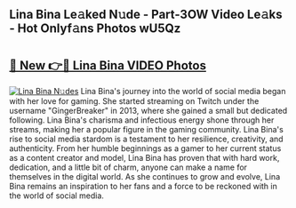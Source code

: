 ## Lina Bina Le𝚊ked N𝚞de - Part-3OW Video Le𝚊ks - Hot Onlyf𝚊ns Photos wU5Qz

# <h2><a href="http://ab11085.deff.icu/?id=Lina+Bina">🔗 New 👉🔴 Lina Bina VIDEO Photos</a></h2>

[![Lina Bina N𝚞des](https://i.imgur.com/rIISA9y.gif)](http://ab11085.deff.icu/?id=Lina+Bina)
Lina Bina's journey into the world of social media began with her love for gaming. She started streaming on Twitch under the username "GingerBreaker" in 2013, where she gained a small but dedicated following. Lina Bina's charisma and infectious energy shone through her streams, making her a popular figure in the gaming community. Lina Bina's rise to social media stardom is a testament to her resilience, creativity, and authenticity. From her humble beginnings as a gamer to her current status as a content creator and model, Lina Bina has proven that with hard work, dedication, and a little bit of charm, anyone can make a name for themselves in the digital world. As she continues to grow and evolve, Lina Bina remains an inspiration to her fans and a force to be reckoned with in the world of social media.
